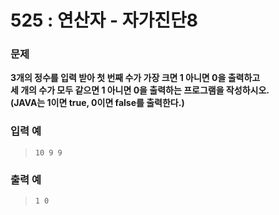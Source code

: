 # 525 : 연산자 - 자가진단8

### 문제
**3개의 정수를 입력 받아 첫 번째 수가 가장 크면 1 아니면 0을 출력하고  
세 개의 수가 모두 같으면 1 아니면 0을 출력하는 프로그램을 작성하시오.  
(JAVA는 1이면 true, 0이면 false를 출력한다.)**

### 입력 예
>     10 9 9

### 출력 예
>     1 0
